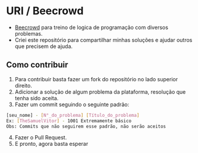 # URI / Beecrowd
- [Beecrowd](https://www.beecrowd.com.br/judge/en/login) para treino de logica de programação com diversos problemas.
- Criei este repositório para compartilhar minhas soluções e ajudar outros que precisem de ajuda.

## Como contribuir 
1. Para contribuir basta fazer um fork do repositório no lado superior direito.
2. Adicionar a solução de algum problema da plataforma, resolução que tenha sido aceita.
3. Fazer um commit seguindo o seguinte padrão:
```bash
[seu_nome] - [N°_do_problema] [Título_do_problema]
Ex: [TheSamuelVitor] - 1001 Extremamente básico
Obs: Commits que não seguirem esse padrão, não serão aceitos
```
4. Fazer o Pull Request.
5. E pronto, agora basta esperar
